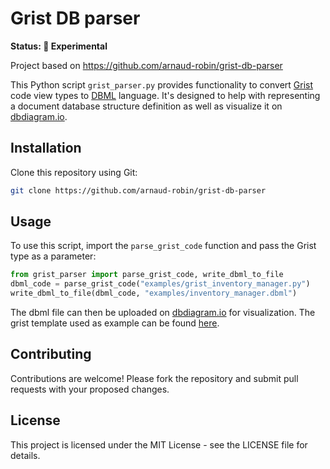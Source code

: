 # Grist DB parser

**Status: 🧪 Experimental**

Project based on <https://github.com/arnaud-robin/grist-db-parser>

This Python script `grist_parser.py` provides functionality to convert
[Grist](https://github.com/gristlabs/grist-core) code view types to
[DBML](https://github.com/holistics/dbml) language. It's designed to help with
representing a document database structure definition as well as visualize it on
[dbdiagram.io](https://dbdiagram.io/).

## Installation

Clone this repository using Git:

```bash
git clone https://github.com/arnaud-robin/grist-db-parser
```

## Usage

To use this script, import the `parse_grist_code` function and pass the Grist
type as a parameter:

```python
from grist_parser import parse_grist_code, write_dbml_to_file
dbml_code = parse_grist_code("examples/grist_inventory_manager.py")
write_dbml_to_file(dbml_code, "examples/inventory_manager.dbml")
```

The dbml file can then be uploaded on [dbdiagram.io](https://dbdiagram.io/) for
visualization. The grist template used as example can be found
[here](https://templates.getgrist.com/sXsBGDTKau1F/Inventory-Manager).

## Contributing

Contributions are welcome! Please fork the repository and submit pull requests
with your proposed changes.

## License

This project is licensed under the MIT License - see the LICENSE file for details.
